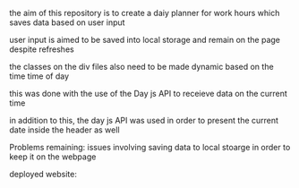 the aim of this repository is to create a daiy planner for work hours which saves data based on user input

user input is aimed to be saved into local storage and remain on the page despite refreshes

the classes on the div files also need to be made dynamic based on the time time of day

this was done with the use of the Day js API to receieve data on the current time 

in addition to this, the day js API was used in order to present the current date inside the header as well

Problems remaining: issues involving saving data to local stoarge in order to keep it on the webpage

deployed website: 